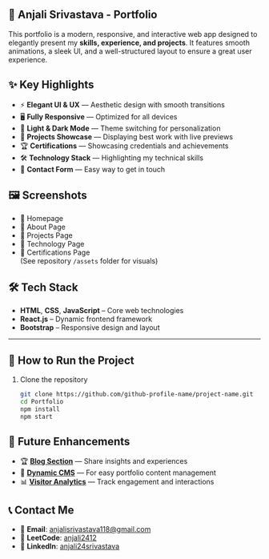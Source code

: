 
## 🎨 Anjali Srivastava - Portfolio

This portfolio is a modern, responsive, and interactive web app designed to elegantly present my **skills, experience, and projects**. It features smooth animations, a sleek UI, and a well-structured layout to ensure a great user experience.


## ✨ Key Highlights

- ⚡ **Elegant UI & UX** — Aesthetic design with smooth transitions  
- 🖥️ **Fully Responsive** — Optimized for all devices  
- 🌙 **Light & Dark Mode** — Theme switching for personalization  
- 📂 **Projects Showcase** — Displaying best work with live previews  
- 🏆 **Certifications** — Showcasing credentials and achievements  
- 🛠️ **Technology Stack** — Highlighting my technical skills  
- 📧 **Contact Form** — Easy way to get in touch


## 🖼️ Screenshots

- 📌 Homepage  
- 📌 About Page  
- 📌 Projects Page  
- 📌 Technology Page  
- 📌 Certifications Page  
(See repository `/assets` folder for visuals)


## 🛠️ Tech Stack

- **HTML**, **CSS**, **JavaScript** – Core web technologies  
- **React.js** – Dynamic frontend framework  
- **Bootstrap** – Responsive design and layout  



---

## 🚀 How to Run the Project

1. Clone the repository
   ```bash
   git clone https://github.com/github-profile-name/project-name.git
   cd Portfolio
   npm install
   npm start

## 🎯 Future Enhancements

- 🏆 **[Blog Section](#)** — Share insights and experiences  
- 💼 **[Dynamic CMS](#)** — For easy portfolio content management  
- 📊 **[Visitor Analytics](#)** — Track engagement and interactions  



## 📞 Contact Me

- 📩 **Email**: [anjalisrivastava118@gmail.com](mailto:anjalisrivastava118@gmail.com)  
- 🔗 **LeetCode**: [anjali2412](https://leetcode.com/u/anjali2412/)  
- 🔗 **LinkedIn**: [anjali24srivastava](https://www.linkedin.com/in/anjali24srivastava/)




